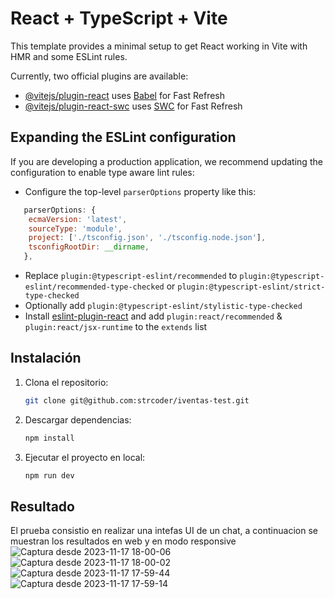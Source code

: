 # React + TypeScript + Vite

This template provides a minimal setup to get React working in Vite with HMR and some ESLint rules.

Currently, two official plugins are available:

- [@vitejs/plugin-react](https://github.com/vitejs/vite-plugin-react/blob/main/packages/plugin-react/README.md) uses [Babel](https://babeljs.io/) for Fast Refresh
- [@vitejs/plugin-react-swc](https://github.com/vitejs/vite-plugin-react-swc) uses [SWC](https://swc.rs/) for Fast Refresh

## Expanding the ESLint configuration

If you are developing a production application, we recommend updating the configuration to enable type aware lint rules:

- Configure the top-level `parserOptions` property like this:

```js
   parserOptions: {
    ecmaVersion: 'latest',
    sourceType: 'module',
    project: ['./tsconfig.json', './tsconfig.node.json'],
    tsconfigRootDir: __dirname,
   },
```

- Replace `plugin:@typescript-eslint/recommended` to `plugin:@typescript-eslint/recommended-type-checked` or `plugin:@typescript-eslint/strict-type-checked`
- Optionally add `plugin:@typescript-eslint/stylistic-type-checked`
- Install [eslint-plugin-react](https://github.com/jsx-eslint/eslint-plugin-react) and add `plugin:react/recommended` & `plugin:react/jsx-runtime` to the `extends` list

## Instalación

1. Clona el repositorio:

   ```bash
   git clone git@github.com:strcoder/iventas-test.git

2. Descargar dependencias:

   ```bash
   npm install

3. Ejecutar el proyecto en local:

   ```bash
   npm run dev

## Resultado

El prueba consistio en realizar una intefas UI de un chat, a continuacion se muestran los resultados en web y en modo responsive
![Captura desde 2023-11-17 18-00-06](https://github.com/strcoder/iventas-test/assets/48764650/4630850f-90fd-4107-b071-6e9d1dbc3535)
![Captura desde 2023-11-17 18-00-02](https://github.com/strcoder/iventas-test/assets/48764650/ca05ed92-49cd-4ba8-9388-c693162f2dee)
![Captura desde 2023-11-17 17-59-44](https://github.com/strcoder/iventas-test/assets/48764650/88dcdee8-7925-4b5a-b858-5c42793abcda)
![Captura desde 2023-11-17 17-59-14](https://github.com/strcoder/iventas-test/assets/48764650/e2f53dad-7e30-4ff7-8d5b-03da744b0a38)

